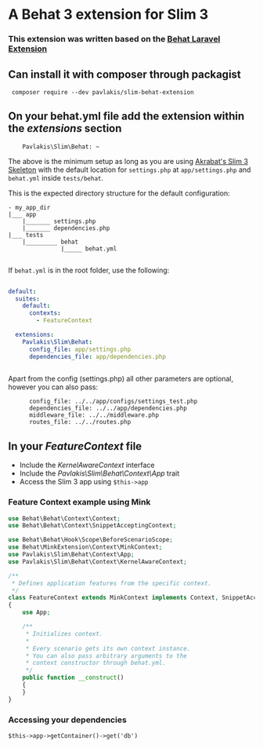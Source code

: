 # A Behat 3 extension for Slim 3

### This extension was written based on the [Behat Laravel Extension](https://github.com/laracasts/Behat-Laravel-Extension)

## Can install it with composer through packagist

```
 composer require --dev pavlakis/slim-behat-extension
```

## On your behat.yml file add the extension within the _extensions_ section

```
    Pavlakis\Slim\Behat: ~
```

The above is the minimum setup as long as you are using [Akrabat's Slim 3 Skeleton](https://github.com/akrabat/slim3-skeleton) with the default location for `settings.php` at `app/settings.php` and `behat.yml` inside `tests/behat`.

This is the expected directory structure for the default configuration:

```
- my_app_dir
|___ app
    |_______ settings.php
    |_______ dependencies.php
|___ tests
    |_________ behat
    	       |_____ behat.yml


```

If `behat.yml` is in the root folder, use the following:

```yml

default:
  suites:
    default:
      contexts:
        - FeatureContext

  extensions:
    Pavlakis\Slim\Behat:
      config_file: app/settings.php
      dependencies_file: app/dependencies.php
      
```

Apart from the config (settings.php) all other parameters are optional, however you can also pass:

```
      config_file: ../../app/configs/settings_test.php
      dependencies_file: ../../app/dependencies.php
      middleware_file: ../../middleware.php
      routes_file: ../../routes.php
```

## In your *FeatureContext* file

* Include the _KernelAwareContext_ interface
* Include the _Pavlakis\Slim\Behat\Context\App_ trait
* Access the Slim 3 app using `$this->app`

### Feature Context example using Mink

```php
use Behat\Behat\Context\Context;
use Behat\Behat\Context\SnippetAcceptingContext;

use Behat\Behat\Hook\Scope\BeforeScenarioScope;
use Behat\MinkExtension\Context\MinkContext;
use Pavlakis\Slim\Behat\Context\App;
use Pavlakis\Slim\Behat\Context\KernelAwareContext;

/**
 * Defines application features from the specific context.
 */
class FeatureContext extends MinkContext implements Context, SnippetAcceptingContext, KernelAwareContext
{
    use App;

    /**
     * Initializes context.
     *
     * Every scenario gets its own context instance.
     * You can also pass arbitrary arguments to the
     * context constructor through behat.yml.
     */
    public function __construct()
    {
    }
}

```

### Accessing your dependencies

`$this->app->getContainer()->get('db')`


